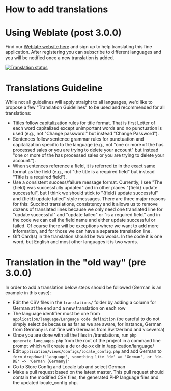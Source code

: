 # How to add translations

# Using Weblate (post 3.0.0)

Find our [Weblate website here](http://weblate.jpeelaer.net) and sign up to help translating this fine application. After registering you can subscribe to different languages and you will be notified once a new translation is added.

[![Translation status](http://weblate.jpeelaer.net/widgets/ospos/-/287x66-grey.png)](http://weblate.jpeelaer.net/engage/ospos/?utm_source=widget)

# Translations Guideline

While not all guidelines will apply straight to all languages, we'd like to propose a few "Translation Guidelines" to be used and recommended for all translations:

- Titles follow capitalization rules for title format.  That is first Letter of each word capitalized except unimportant words and no punctuation is used (e.g., not "Change password." but instead "Change Password"). 
- Sentences follow sentence grammar rules for punctuation and capitalization specific to the language (e.g., not "one or more of the has processed sales or you are trying to delete your account" but instead "one or more of the has processed sales or you are trying to delete your account.").
- When sentences reference a field, it is referred to in the exact same format as the field (e.g., not "the title is a required field" but instead "Title is a required field").
- Use a consistent success/failure message format.  Currently, I see "The {field} was successfully updated" and in other places "{field} update successful", but I think we should stick to "{field} update successful" and {field} update failed" style messages.  There are three major reasons for this: Succinct translations, consistency and it allows us to remove dozens of translated lines because we only need one translated line for "update successful" and "update failed"  or "is a required field." and in the code we can call the field name and either update successful or failed.  Of course there will be exceptions where we want to add more information, and for those we can have a separate translation line.
- Gift Card(s) in the translation should be two words.  In the code it is one word, but English and most other languages it is two words.

# Translation in the "old way" (pre 3.0.0)

In order to add a translation below steps should be followed (German is an example in this case):

- Edit the CSV files in the `translations/` folder by adding a column for German at the end and a new translation on each row
- The language identifier must be one from `application/language/Language code definition` (be careful to do not simply select de because as far as we are aware, for instance, German from Germany is not fine with Germans from Switzerland and viceversa)
- Once you are done with all the files in /translations, run `php generate_languages.php` from the root of the project in a command line prompt which will create a de or de-xx dir in /application/language/
- Edit `application/views/configs/locale_config.php` and add German to `form_dropdown('language', something like 'de' => 'German', or 'de-DE' => 'German (Germany)'`
- Go to Store Config and Locale tab and select German
- Make a pull request based on the latest master. This pull request should contain the modified CSV files, the generated PHP language files and the updated locale_config.php.